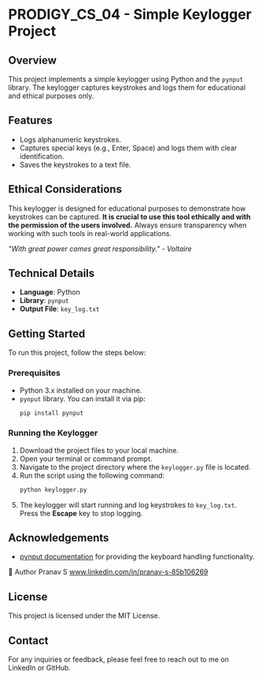 
# PRODIGY_CS_04 - Simple Keylogger Project

## Overview
This project implements a simple keylogger using Python and the `pynput` library. The keylogger captures keystrokes and logs them for educational and ethical purposes only.

## Features
- Logs alphanumeric keystrokes.
- Captures special keys (e.g., Enter, Space) and logs them with clear identification.
- Saves the keystrokes to a text file.

## Ethical Considerations
This keylogger is designed for educational purposes to demonstrate how keystrokes can be captured. **It is crucial to use this tool ethically and with the permission of the users involved.** Always ensure transparency when working with such tools in real-world applications.

_"With great power comes great responsibility." - Voltaire_

## Technical Details
- **Language**: Python
- **Library**: `pynput`
- **Output File**: `key_log.txt`

## Getting Started
To run this project, follow the steps below:

### Prerequisites
- Python 3.x installed on your machine.
- `pynput` library. You can install it via pip:
  ```bash
  pip install pynput
  ```

### Running the Keylogger
1. Download the project files to your local machine.
2. Open your terminal or command prompt.
3. Navigate to the project directory where the `keylogger.py` file is located.
4. Run the script using the following command:
   ```bash
   python keylogger.py
   ```
5. The keylogger will start running and log keystrokes to `key_log.txt`. Press the **Escape** key to stop logging.

## Acknowledgements
- [pynput documentation](https://pynput.readthedocs.io/en/latest/) for providing the keyboard handling functionality.

👤 Author
Pranav S
www.linkedin.com/in/pranav-s-85b106269


## License
This project is licensed under the MIT License.

## Contact
For any inquiries or feedback, please feel free to reach out to me on LinkedIn or GitHub.

